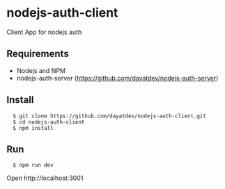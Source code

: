 # nodejs-auth-client

Client App for nodejs auth

## Requirements

- Nodejs and NPM
- nodejs-auth-server (https://github.com/dayatdev/nodejs-auth-server)

## Install
```
  $ git clone https://github.com/dayatdev/nodejs-auth-client.git
  $ cd nodejs-auth-client
  $ npm install
```
## Run
```
  $ npm run dev
```
  Open http://localhost:3001
